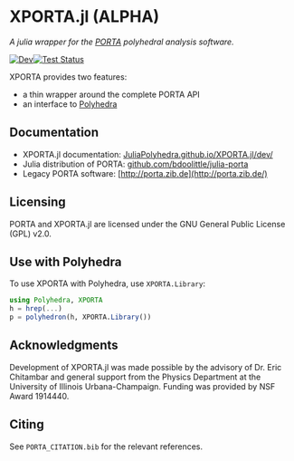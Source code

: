 # XPORTA.jl (ALPHA)

*A julia wrapper for the [PORTA](http://porta.zib.de/) polyhedral analysis software.*

[![Dev](https://img.shields.io/badge/docs-dev-blue.svg)](https://JuliaPolyhedra.github.io/XPORTA.jl/dev)[![Test Status](https://github.com/JuliaPolyhedra/XPORTA.jl/actions/workflows/run_tests.yml/badge.svg)](https://github.com/JuliaPolyhedra/XPORTA.jl/actions/workflows/run_tests.yml)

XPORTA provides two features:

 - a thin wrapper around the complete PORTA API
 - an interface to [Polyhedra](https://github.com/JuliaPolyhedra/Polyhedra.jl)

## Documentation

* XPORTA.jl documentation: [JuliaPolyhedra.github.io/XPORTA.jl/dev/](https://JuliaPolyhedra.github.io/XPORTA.jl/dev/)
* Julia distribution of PORTA: [github.com/bdoolittle/julia-porta](https://github.com/bdoolittle/julia-porta)
* Legacy PORTA software: [http://porta.zib.de](http://porta.zib.de/)

## Licensing

PORTA and XPORTA.jl are licensed under the GNU General Public License (GPL) v2.0.

## Use with Polyhedra

To use XPORTA with Polyhedra, use `XPORTA.Library`:

```julia
using Polyhedra, XPORTA
h = hrep(...)
p = polyhedron(h, XPORTA.Library())
```

## Acknowledgments

Development of XPORTA.jl was made possible by the advisory of Dr. Eric Chitambar
and general support from the Physics Department at the University of Illinois
Urbana-Champaign. Funding was provided by NSF Award 1914440.

## Citing

See `PORTA_CITATION.bib` for the relevant references.
